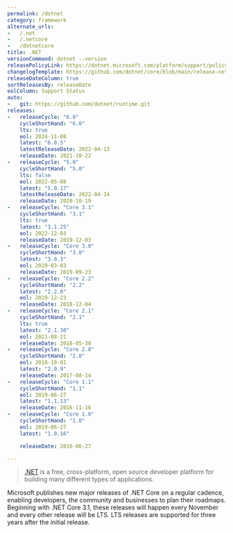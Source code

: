 ```yaml
---
permalink: /dotnet
category: framework
alternate_urls:
-   /.net
-   /.netcore
-   /dotnetcore
title: .NET
versionCommand: dotnet --version
releasePolicyLink: https://dotnet.microsoft.com/platform/support/policy/dotnet-core
changelogTemplate: https://github.com/dotnet/core/blob/main/release-notes/__CYCLE_SHORT_HAND__/__LATEST__/__LATEST__.md
releaseDateColumn: true
sortReleasesBy: releaseDate
eolColumn: Support Status
auto:
-   git: https://github.com/dotnet/runtime.git
releases:
-   releaseCycle: "6.0"
    cycleShortHand: "6.0"
    lts: true
    eol: 2024-11-08
    latest: "6.0.5"
    latestReleaseDate: 2022-04-13
    releaseDate: 2021-10-22
-   releaseCycle: "5.0"
    cycleShortHand: "5.0"
    lts: false
    eol: 2022-05-08
    latest: "5.0.17"
    latestReleaseDate: 2022-04-14
    releaseDate: 2020-10-19
-   releaseCycle: "Core 3.1"
    cycleShortHand: "3.1"
    lts: true
    latest: "3.1.25"
    eol: 2022-12-03
    releaseDate: 2019-12-03
-   releaseCycle: "Core 3.0"
    cycleShortHand: "3.0"
    latest: "3.0.3"
    eol: 2020-03-03
    releaseDate: 2019-09-23
-   releaseCycle: "Core 2.2"
    cycleShortHand: "2.2"
    latest: "2.2.8"
    eol: 2019-12-23
    releaseDate: 2018-12-04
-   releaseCycle: "Core 2.1"
    cycleShortHand: "2.1"
    lts: true
    latest: "2.1.30"
    eol: 2021-08-21
    releaseDate: 2018-05-30
-   releaseCycle: "Core 2.0"
    cycleShortHand: "2.0"
    eol: 2018-10-01
    latest: "2.0.9"
    releaseDate: 2017-08-14
-   releaseCycle: "Core 1.1"
    cycleShortHand: "1.1"
    eol: 2019-06-27
    latest: "1.1.13"
    releaseDate: 2016-11-16
-   releaseCycle: "Core 1.0"
    cycleShortHand: "1.0"
    eol: 2019-06-27
    latest: "1.0.16"

    releaseDate: 2016-06-27

---
```


> [.NET](https://dotnet.microsoft.com/) is a free, cross-platform, open source developer platform for building many different types of applications.

Microsoft publishes new major releases of .NET Core on a regular cadence, enabling developers, the community and businesses to plan their roadmaps. Beginning with .NET Core 3.1, these releases will happen every November and every other release will be LTS. LTS releases are supported for three years after the initial release.
